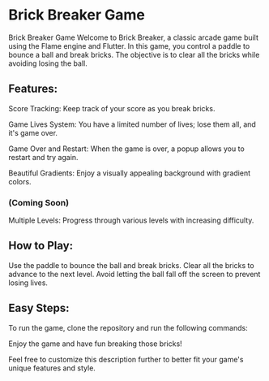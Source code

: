 # Brick Breaker Game
 
Brick Breaker Game
Welcome to Brick Breaker, a classic arcade game built using the Flame engine and Flutter. In this game, you control a paddle to bounce a ball and break bricks. The objective is to clear all the bricks while avoiding losing the ball.

## Features:

Score Tracking: Keep track of your score as you break bricks. 

Game Lives System: You have a limited number of lives; lose them all, and it's game over.

Game Over and Restart: When the game is over, a popup allows you to restart and try again.

Beautiful Gradients: Enjoy a visually appealing background with gradient colors.

### (Coming Soon)
Multiple Levels: Progress through various levels with increasing difficulty.

## How to Play:
Use the paddle to bounce the ball and break bricks.
Clear all the bricks to advance to the next level.
Avoid letting the ball fall off the screen to prevent losing lives.

## Easy Steps:
To run the game, clone the repository and run the following commands:

Enjoy the game and have fun breaking those bricks!

Feel free to customize this description further to better fit your game's unique features and style.
